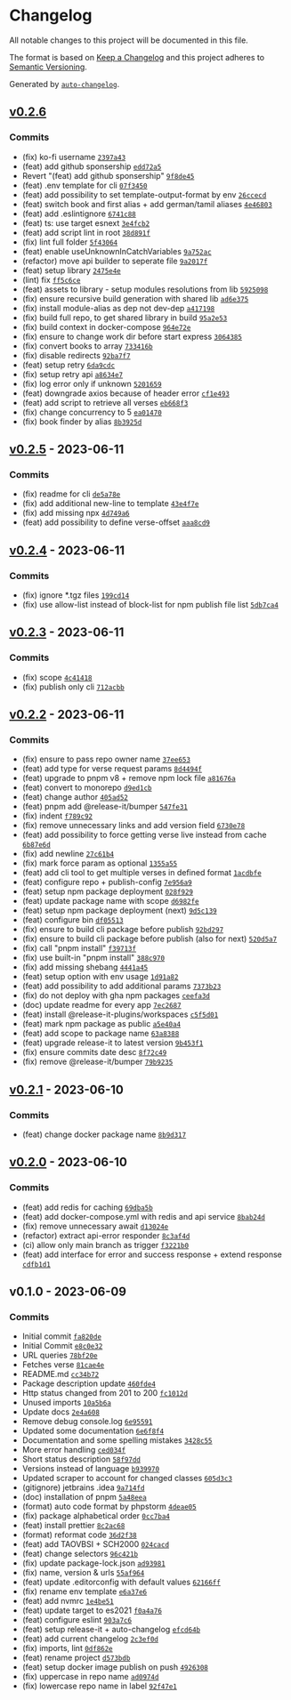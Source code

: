 # Changelog

All notable changes to this project will be documented in this file.

The format is based on [Keep a Changelog](https://keepachangelog.com/en/1.0.0/)
and this project adheres to [Semantic Versioning](https://semver.org/spec/v2.0.0.html).

Generated by [`auto-changelog`](https://github.com/CookPete/auto-changelog).

## [v0.2.6](https://github.com/tokyodrift1993/YouVersion/compare/v0.2.5...v0.2.6)

### Commits

- (fix) ko-fi username [`2397a43`](https://github.com/tokyodrift1993/YouVersion/commit/2397a43aef9acbe57ff3d5920f96e68fb8e3ec08)
- (feat) add github sponsership [`edd72a5`](https://github.com/tokyodrift1993/YouVersion/commit/edd72a5e70d408e39000a48977f3b417a7e7ea72)
- Revert "(feat) add github sponsership" [`9f8de45`](https://github.com/tokyodrift1993/YouVersion/commit/9f8de45b56fd6977b48e198b5f10938faa114724)
- (feat) .env template for cli [`07f3450`](https://github.com/tokyodrift1993/YouVersion/commit/07f345097f1cecd1e75cac1466a6055ebb775ed9)
- (feat) add possibility to set template-output-format by env [`26ccecd`](https://github.com/tokyodrift1993/YouVersion/commit/26ccecd487a3a0741be5489343f424c10789f824)
- (feat) switch book and first alias + add german/tamil aliases [`4e46803`](https://github.com/tokyodrift1993/YouVersion/commit/4e46803b4a5b8ac01e418a2973660aeec1e0c571)
- (feat) add .eslintignore [`6741c88`](https://github.com/tokyodrift1993/YouVersion/commit/6741c8823c6f332014386516f7b4f01c803ec0ff)
- (feat) ts: use target esnext [`3e4fcb2`](https://github.com/tokyodrift1993/YouVersion/commit/3e4fcb2fa9f19cdd6ad6f37056e528ebca44c91a)
- (feat) add script lint in root [`38d891f`](https://github.com/tokyodrift1993/YouVersion/commit/38d891f7b993d3b6036ede857f408fddb1636b46)
- (fix) lint full folder [`5f43064`](https://github.com/tokyodrift1993/YouVersion/commit/5f43064b0b6207ca1b16245c03e86dba13daf2a5)
- (feat) enable useUnknownInCatchVariables [`9a752ac`](https://github.com/tokyodrift1993/YouVersion/commit/9a752acdcd2b88a7fbdca338c088f1488a97d064)
- (refactor) move api builder to seperate file [`9a2017f`](https://github.com/tokyodrift1993/YouVersion/commit/9a2017fa8b51e934e0aed41b55e54eff2d0ea938)
- (feat) setup library [`2475e4e`](https://github.com/tokyodrift1993/YouVersion/commit/2475e4ef0036adbede880e54ef46b0dd5bbdda91)
- (lint) fix [`ff5c6ce`](https://github.com/tokyodrift1993/YouVersion/commit/ff5c6cee2736be0bdf44e8700cc5de9aca5417d6)
- (feat) assets to library - setup modules resolutions from lib [`5925098`](https://github.com/tokyodrift1993/YouVersion/commit/5925098f2bd83cd3f3ab6d1f5e031bceb7fe4e0a)
- (fix) ensure recursive build generation with shared lib [`ad6e375`](https://github.com/tokyodrift1993/YouVersion/commit/ad6e375b55641ece521236d5caaef059d705a25b)
- (fix) install module-alias as dep not dev-dep [`a417198`](https://github.com/tokyodrift1993/YouVersion/commit/a417198b0c52d2d132000401cd3c8bd2ad72b91e)
- (fix) build full repo, to get shared library in build [`95a2e53`](https://github.com/tokyodrift1993/YouVersion/commit/95a2e53f928f8219ba3432e2e0ba8d7fd24bd1fb)
- (fix) build context in docker-compose [`964e72e`](https://github.com/tokyodrift1993/YouVersion/commit/964e72e1cee8541ab37353707785304eb7c30088)
- (fix) ensure to change work dir before start express [`3064385`](https://github.com/tokyodrift1993/YouVersion/commit/3064385ae5860b6a026eff65f81ed685a43bcfd4)
- (fix) convert books to array [`733416b`](https://github.com/tokyodrift1993/YouVersion/commit/733416bbb23055f39dad48cb88c3fee2b3b520ed)
- (fix) disable redirects [`92ba7f7`](https://github.com/tokyodrift1993/YouVersion/commit/92ba7f7784bca2fe25c547acf96e2277b19893d2)
- (feat) setup retry [`6da9cdc`](https://github.com/tokyodrift1993/YouVersion/commit/6da9cdc6d7edad5382e0583e7853d60996d29dc1)
- (fix) setup retry api [`a8634e7`](https://github.com/tokyodrift1993/YouVersion/commit/a8634e75fd110274dda0b1fa78aad5ceb72e06ac)
- (fix) log error only if unknown [`5201659`](https://github.com/tokyodrift1993/YouVersion/commit/5201659518dbcba478851cf20336c57a5716773e)
- (feat) downgrade axios because of header error [`cf1e493`](https://github.com/tokyodrift1993/YouVersion/commit/cf1e493804d4a5772da2ec79ed6778ae6783743f)
- (feat) add script to retrieve all verses [`eb668f3`](https://github.com/tokyodrift1993/YouVersion/commit/eb668f3793e027046085c8c9e25fc4f7e00c17c2)
- (fix) change concurrency to 5 [`ea01470`](https://github.com/tokyodrift1993/YouVersion/commit/ea01470fd174544d8a294862962dbb7d435fc355)
- (fix) book finder by alias [`8b3925d`](https://github.com/tokyodrift1993/YouVersion/commit/8b3925db21d6544ed56608a9981ca65035d73b68)

## [v0.2.5](https://github.com/tokyodrift1993/YouVersion/compare/v0.2.4...v0.2.5) - 2023-06-11

### Commits

- (fix) readme for cli [`de5a78e`](https://github.com/tokyodrift1993/YouVersion/commit/de5a78ee12b50a8e255647801dd8c342b1d5e6e0)
- (fix) add additional new-line to template [`43e4f7e`](https://github.com/tokyodrift1993/YouVersion/commit/43e4f7e2e7cd54e52e1c00c89f75382e583a6691)
- (fix) add missing npx [`4d749a6`](https://github.com/tokyodrift1993/YouVersion/commit/4d749a69ef757c6511627e90dc87fefb59ef1c27)
- (feat) add possibility to define verse-offset [`aaa8cd9`](https://github.com/tokyodrift1993/YouVersion/commit/aaa8cd9238cc9c7e71b08e83688d27c6e2d57cbf)

## [v0.2.4](https://github.com/tokyodrift1993/YouVersion/compare/v0.2.3...v0.2.4) - 2023-06-11

### Commits

- (fix) ignore *.tgz files [`199cd14`](https://github.com/tokyodrift1993/YouVersion/commit/199cd143ea2ee6c86b6ce2679b2f0eb5cc6e3306)
- (fix) use allow-list instead of block-list for npm publish file list [`5db7ca4`](https://github.com/tokyodrift1993/YouVersion/commit/5db7ca4e66951188af353fc82533ef788e6a14dd)

## [v0.2.3](https://github.com/tokyodrift1993/YouVersion/compare/v0.2.2...v0.2.3) - 2023-06-11

### Commits

- (fix) scope [`4c41418`](https://github.com/tokyodrift1993/YouVersion/commit/4c41418ffde20b9de66a1f89318e2bf38c050219)
- (fix) publish only cli [`712acbb`](https://github.com/tokyodrift1993/YouVersion/commit/712acbb6ca18ce9ffd46c0190799a5e203f9ac50)

## [v0.2.2](https://github.com/tokyodrift1993/YouVersion/compare/v0.2.1...v0.2.2) - 2023-06-11

### Commits

- (fix) ensure to pass repo owner name [`37ee653`](https://github.com/tokyodrift1993/YouVersion/commit/37ee6537408c50f42bd26ce886833812ff5df27c)
- (feat) add type for verse request params [`8d4494f`](https://github.com/tokyodrift1993/YouVersion/commit/8d4494fabffb34ee9983030848835237f8ff537b)
- (feat) upgrade to pnpm v8 + remove npm lock file [`a81676a`](https://github.com/tokyodrift1993/YouVersion/commit/a81676a3f708e111e0c15fe262df0c584c350de8)
- (feat) convert to monorepo [`d9ed1cb`](https://github.com/tokyodrift1993/YouVersion/commit/d9ed1cbe5ff367729411432caafb456aa54fc4af)
- (feat) change author [`405ad52`](https://github.com/tokyodrift1993/YouVersion/commit/405ad52e1c444df1479c696aa25bbe18a5124106)
- (feat) pnpm add @release-it/bumper [`547fe31`](https://github.com/tokyodrift1993/YouVersion/commit/547fe31cfaba5ae7be181228f5aae842dd6c3dda)
- (fix) indent [`f789c92`](https://github.com/tokyodrift1993/YouVersion/commit/f789c9274c1345e0a2f05158121f8ed5cf995ec2)
- (fix) remove unnecessary links and add version field [`6730e78`](https://github.com/tokyodrift1993/YouVersion/commit/6730e78ae16e24d89e29cf94e9ce104810c392d9)
- (feat) add possibility to force getting verse live instead from cache [`6b87e6d`](https://github.com/tokyodrift1993/YouVersion/commit/6b87e6dd15a9c3e53c84369d25a864a1962fec09)
- (fix) add newline [`27c61b4`](https://github.com/tokyodrift1993/YouVersion/commit/27c61b49a66c1c36841c5e8ef64000c6111c4ce1)
- (fix) mark force param as optional [`1355a55`](https://github.com/tokyodrift1993/YouVersion/commit/1355a551019129660791a778b06eafc05a7d1967)
- (feat) add cli tool to get multiple verses in defined format [`1acdbfe`](https://github.com/tokyodrift1993/YouVersion/commit/1acdbfef4b717ed9173f24f0926347ee19bd95d2)
- (feat) configure repo + publish-config [`7e956a9`](https://github.com/tokyodrift1993/YouVersion/commit/7e956a91251d0c75369b0c8ac79f951cf9cffa05)
- (feat) setup npm package deployment [`028f929`](https://github.com/tokyodrift1993/YouVersion/commit/028f92938cac973b8745e53a9db6a679171f3d81)
- (feat) update package name with scope [`d6982fe`](https://github.com/tokyodrift1993/YouVersion/commit/d6982feb7ee242f5810018f6344408b8394a0406)
- (feat) setup npm package deployment (next) [`9d5c139`](https://github.com/tokyodrift1993/YouVersion/commit/9d5c139883b91e28a411cf6bd5b75c145c9099b5)
- (feat) configure bin [`df05513`](https://github.com/tokyodrift1993/YouVersion/commit/df055132ad07265a7378712e707e65fd39adeab7)
- (fix) ensure to build cli package before publish [`92bd297`](https://github.com/tokyodrift1993/YouVersion/commit/92bd297e0591d399b48249b939e36e9cd5e8b93d)
- (fix) ensure to build cli package before publish (also for next) [`520d5a7`](https://github.com/tokyodrift1993/YouVersion/commit/520d5a712fa47db3c7255345774bc3fb4c08c316)
- (fix) call "pnpm install" [`f39713f`](https://github.com/tokyodrift1993/YouVersion/commit/f39713f5cd63fd8ce083e3f45f3bd1f686452565)
- (fix) use built-in "pnpm install" [`388c970`](https://github.com/tokyodrift1993/YouVersion/commit/388c970d4d771ac6f9fcd08032e9963906517f72)
- (fix) add missing shebang [`4441a45`](https://github.com/tokyodrift1993/YouVersion/commit/4441a452dc415a43034a11ed5c3076da3ff07ebb)
- (feat) setup option with env usage [`1d91a82`](https://github.com/tokyodrift1993/YouVersion/commit/1d91a82894473961ac78c75c7c6b1b068c66cff1)
- (feat) add possibility to add additional params [`7373b23`](https://github.com/tokyodrift1993/YouVersion/commit/7373b23f7857233fb9e21a4e61726bd6b88184c2)
- (fix) do not deploy with gha npm packages [`ceefa3d`](https://github.com/tokyodrift1993/YouVersion/commit/ceefa3d136558b8d5e347be36898703ecd4949f1)
- (doc) update readme for every app [`7ec2687`](https://github.com/tokyodrift1993/YouVersion/commit/7ec2687e4504cc0e0d8a84b449f0b0ae0bfa7a61)
- (feat) install @release-it-plugins/workspaces [`c5f5d01`](https://github.com/tokyodrift1993/YouVersion/commit/c5f5d01076d166bc3a930fecc791300bc8adcf70)
- (feat) mark npm package as public [`a5e40a4`](https://github.com/tokyodrift1993/YouVersion/commit/a5e40a4ff19b087f8868257704e729fd8fdb70b1)
- (feat) add scope to package name [`63a8388`](https://github.com/tokyodrift1993/YouVersion/commit/63a8388a125f59c0660a15b1a3fab50e864949a5)
- (feat) upgrade release-it to latest version [`9b453f1`](https://github.com/tokyodrift1993/YouVersion/commit/9b453f155bf618d104f124850c602c24b51a752b)
- (fix) ensure commits date desc [`8f72c49`](https://github.com/tokyodrift1993/YouVersion/commit/8f72c493994b49bd71b982bd9a895097fb7584a2)
- (fix) remove @release-it/bumper [`79b9235`](https://github.com/tokyodrift1993/YouVersion/commit/79b9235a1b445c3fe344855bb946addf5419cb19)

## [v0.2.1](https://github.com/tokyodrift1993/YouVersion/compare/v0.2.0...v0.2.1) - 2023-06-10

### Commits

- (feat) change docker package name [`8b9d317`](https://github.com/tokyodrift1993/YouVersion/commit/8b9d3178273f6e1922b1dd6d816515c7a910fad2)

## [v0.2.0](https://github.com/tokyodrift1993/YouVersion/compare/v0.1.0...v0.2.0) - 2023-06-10

### Commits

- (feat) add redis for caching [`69dba5b`](https://github.com/tokyodrift1993/YouVersion/commit/69dba5bcc4112efaae95236c29600f4236cf97c8)
- (feat) add docker-compose.yml with redis and api service [`8bab24d`](https://github.com/tokyodrift1993/YouVersion/commit/8bab24d9d86580d1261aa4fd94999fadcb2960e7)
- (fix) remove unnecessary await [`d13024e`](https://github.com/tokyodrift1993/YouVersion/commit/d13024e837bd174c63b421df4ec59aa7b9ed5a02)
- (refactor) extract api-error responder [`8c3af4d`](https://github.com/tokyodrift1993/YouVersion/commit/8c3af4d7bcdf1834033e24a1073648649a5d9a64)
- (ci) allow only main branch as trigger [`f3221b0`](https://github.com/tokyodrift1993/YouVersion/commit/f3221b0dc4c299c0f6ba136219f2e9902150bf5c)
- (feat) add interface for error and success response + extend response [`cdfb1d1`](https://github.com/tokyodrift1993/YouVersion/commit/cdfb1d1676014b29b1e4f0669cafada84e51624b)

## v0.1.0 - 2023-06-09

### Commits

- Initial commit [`fa820de`](https://github.com/tokyodrift1993/YouVersion/commit/fa820debea5518a5dadf9ab603f33c433b68d81a)
- Initial Commit [`e8c0e32`](https://github.com/tokyodrift1993/YouVersion/commit/e8c0e32135f7dcdcd441e1a9e20f5bf26afcf621)
- URL queries [`78bf20e`](https://github.com/tokyodrift1993/YouVersion/commit/78bf20ee0ecd8470ba46b3b6a3eaca6140c0edc0)
- Fetches verse [`81cae4e`](https://github.com/tokyodrift1993/YouVersion/commit/81cae4e90c6448138880515d5c0836bc49c6594f)
- README.md [`cc34b72`](https://github.com/tokyodrift1993/YouVersion/commit/cc34b727ce56d2087654eb976e4cb489762ba6a8)
- Package description update [`460fde4`](https://github.com/tokyodrift1993/YouVersion/commit/460fde4e37a3a0a2beb908d1aa5cd2ef4f4d6903)
- Http status changed from 201 to 200 [`fc1012d`](https://github.com/tokyodrift1993/YouVersion/commit/fc1012dc721d081e02fe308ddf5a85deb1b83df3)
- Unused imports [`10a5b6a`](https://github.com/tokyodrift1993/YouVersion/commit/10a5b6a672927b3052c9b99d5e867fd743ab3ad3)
- Update docs [`2e4a608`](https://github.com/tokyodrift1993/YouVersion/commit/2e4a6080d5c03e2eab0e217e88c8d0bd81535273)
- Remove debug console.log [`6e95591`](https://github.com/tokyodrift1993/YouVersion/commit/6e95591e17b5ccb5608e4e66ba62b0524512ac47)
- Updated some documentation [`6e6f8f4`](https://github.com/tokyodrift1993/YouVersion/commit/6e6f8f4df8815200e4f4d6085d54cfe154414974)
- Documentation and some spelling mistakes [`3428c55`](https://github.com/tokyodrift1993/YouVersion/commit/3428c55e15642afbf47db4e8a11aad77f9ea6952)
- More error handling [`ced034f`](https://github.com/tokyodrift1993/YouVersion/commit/ced034fd23f829c2315d13350c5f08a0d5b79b1c)
- Short status description [`58f97dd`](https://github.com/tokyodrift1993/YouVersion/commit/58f97dde98e79b5fe91694f842b1518b6387120c)
- Versions instead of language [`b939970`](https://github.com/tokyodrift1993/YouVersion/commit/b939970cff704d27ebb703bf6b6cb5b826224bb1)
- Updated scraper to account for changed classes [`605d3c3`](https://github.com/tokyodrift1993/YouVersion/commit/605d3c39a8f3d5afd8d222177f1b0a47ac71fdc9)
- (gitignore) jetbrains .idea [`9a714fd`](https://github.com/tokyodrift1993/YouVersion/commit/9a714fd0cc274d639b11be4d7ee650e2288b1613)
- (doc) installation of pnpm [`5a48eea`](https://github.com/tokyodrift1993/YouVersion/commit/5a48eea29172e295bc4cd85bc31e37fcd74c4acd)
- (format) auto code format by phpstorm [`4deae05`](https://github.com/tokyodrift1993/YouVersion/commit/4deae05d00da88fcd7c8b24142f9d24d9b3fc1e6)
- (fix) package alphabetical order [`0cc7ba4`](https://github.com/tokyodrift1993/YouVersion/commit/0cc7ba4e4e045945d11ee620121ca5ad9cd16e62)
- (feat) install prettier [`8c2ac68`](https://github.com/tokyodrift1993/YouVersion/commit/8c2ac682819393a37652c0f7c739ed5d3f9aa391)
- (format) reformat code [`36d2f38`](https://github.com/tokyodrift1993/YouVersion/commit/36d2f385293dc7664f9ec2804fbea0f0e4d2b164)
- (feat) add TAOVBSI + SCH2000 [`024cacd`](https://github.com/tokyodrift1993/YouVersion/commit/024cacd57411bd8dbe825d0cb6476696eee4dfc0)
- (feat) change selectors [`96c421b`](https://github.com/tokyodrift1993/YouVersion/commit/96c421b964b1346617ecca7d265afae9f37d648c)
- (fix) update package-lock.json [`ad93981`](https://github.com/tokyodrift1993/YouVersion/commit/ad939817ebb12731c09e98d1af048408b70e3936)
- (fix) name, version & urls [`55af964`](https://github.com/tokyodrift1993/YouVersion/commit/55af964f18b68893958669fdc18e00d6c73b390c)
- (feat) update .editorconfig with default values [`62166ff`](https://github.com/tokyodrift1993/YouVersion/commit/62166ffb96d2a73cee513e4a9249be336d71435c)
- (fix) rename env template [`e6a37e6`](https://github.com/tokyodrift1993/YouVersion/commit/e6a37e64bbbb6912659b6a199b8c6ba8905c5901)
- (feat) add nvmrc [`1e4be51`](https://github.com/tokyodrift1993/YouVersion/commit/1e4be517385bea4f4baeb792fba5b7ac70060daf)
- (feat) update target to es2021 [`f0a4a76`](https://github.com/tokyodrift1993/YouVersion/commit/f0a4a7676f5b74bf542e955fb73af4abce41e42a)
- (feat) configure eslint [`903a7c6`](https://github.com/tokyodrift1993/YouVersion/commit/903a7c6836550a8700475af4da305ed3feb58ec7)
- (feat) setup release-it + auto-changelog [`efcd64b`](https://github.com/tokyodrift1993/YouVersion/commit/efcd64b3bb4217c2f8f2c1494ba1910766db59ab)
- (feat) add current changelog [`2c3ef0d`](https://github.com/tokyodrift1993/YouVersion/commit/2c3ef0d3d99b2a677986b3d1f45f0709bb1977fa)
- (fix) imports, lint [`0df862e`](https://github.com/tokyodrift1993/YouVersion/commit/0df862e4c5fa9206de9087fdb1f22d0e563c965a)
- (feat) rename project [`d573bdb`](https://github.com/tokyodrift1993/YouVersion/commit/d573bdb7f32de23cff6cce6708b6fcb28c32a7f8)
- (feat) setup docker image publish on push [`4926308`](https://github.com/tokyodrift1993/YouVersion/commit/492630883e6333f1d81bc882c5de7b938425b196)
- (fix) uppercase in repo name [`ad0974d`](https://github.com/tokyodrift1993/YouVersion/commit/ad0974defe9d0c636356deab28b21dd4f368b1de)
- (fix) lowercase repo name in label [`92f47e1`](https://github.com/tokyodrift1993/YouVersion/commit/92f47e19741f8ba15cfc4a752241802eda62efe2)
